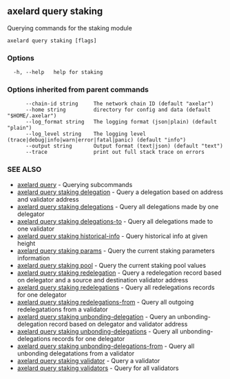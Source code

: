 ## axelard query staking

Querying commands for the staking module

```
axelard query staking [flags]
```

### Options

```
  -h, --help   help for staking
```

### Options inherited from parent commands

```
      --chain-id string     The network chain ID (default "axelar")
      --home string         directory for config and data (default "$HOME/.axelar")
      --log_format string   The logging format (json|plain) (default "plain")
      --log_level string    The logging level (trace|debug|info|warn|error|fatal|panic) (default "info")
      --output string       Output format (text|json) (default "text")
      --trace               print out full stack trace on errors
```

### SEE ALSO

- [axelard query](/cli-docs/v0_29_1/axelard_query) - Querying subcommands
- [axelard query staking delegation](/cli-docs/v0_29_1/axelard_query_staking_delegation) - Query a delegation based on address and validator address
- [axelard query staking delegations](/cli-docs/v0_29_1/axelard_query_staking_delegations) - Query all delegations made by one delegator
- [axelard query staking delegations-to](/cli-docs/v0_29_1/axelard_query_staking_delegations-to) - Query all delegations made to one validator
- [axelard query staking historical-info](/cli-docs/v0_29_1/axelard_query_staking_historical-info) - Query historical info at given height
- [axelard query staking params](/cli-docs/v0_29_1/axelard_query_staking_params) - Query the current staking parameters information
- [axelard query staking pool](/cli-docs/v0_29_1/axelard_query_staking_pool) - Query the current staking pool values
- [axelard query staking redelegation](/cli-docs/v0_29_1/axelard_query_staking_redelegation) - Query a redelegation record based on delegator and a source and destination validator address
- [axelard query staking redelegations](/cli-docs/v0_29_1/axelard_query_staking_redelegations) - Query all redelegations records for one delegator
- [axelard query staking redelegations-from](/cli-docs/v0_29_1/axelard_query_staking_redelegations-from) - Query all outgoing redelegatations from a validator
- [axelard query staking unbonding-delegation](/cli-docs/v0_29_1/axelard_query_staking_unbonding-delegation) - Query an unbonding-delegation record based on delegator and validator address
- [axelard query staking unbonding-delegations](/cli-docs/v0_29_1/axelard_query_staking_unbonding-delegations) - Query all unbonding-delegations records for one delegator
- [axelard query staking unbonding-delegations-from](/cli-docs/v0_29_1/axelard_query_staking_unbonding-delegations-from) - Query all unbonding delegatations from a validator
- [axelard query staking validator](/cli-docs/v0_29_1/axelard_query_staking_validator) - Query a validator
- [axelard query staking validators](/cli-docs/v0_29_1/axelard_query_staking_validators) - Query for all validators
